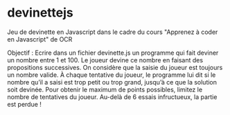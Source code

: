# devinettejs
Jeu de devinette en Javascript dans le cadre du cours "Apprenez à coder en Javascript" de OCR

Objectif :
Ecrire dans un fichier devinette.js un programme qui fait deviner un nombre entre 1 et 100.
Le joueur devine ce nombre en faisant des propositions successives. 
On considère que la saisie du joueur est toujours un nombre valide. 
À chaque tentative du joueur, le programme lui dit si le nombre qu’il a saisi est trop petit ou trop grand, jusqu’à ce que la solution soit devinée.
Pour obtenir le maximum de points possibles, limitez le nombre de tentatives du joueur. 
Au-delà de 6 essais infructueux, la partie est perdue !
